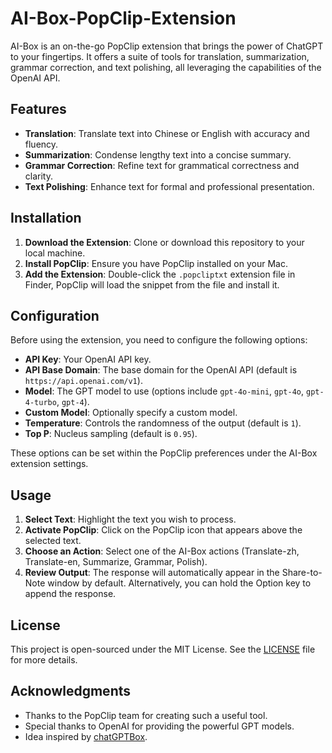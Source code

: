 # AI-Box-PopClip-Extension

AI-Box is an on-the-go PopClip extension that brings the power of ChatGPT to your fingertips. It offers a suite of tools for translation, summarization, grammar correction, and text polishing, all leveraging the capabilities of the OpenAI API.

## Features

- **Translation**: Translate text into Chinese or English with accuracy and fluency.
- **Summarization**: Condense lengthy text into a concise summary.
- **Grammar Correction**: Refine text for grammatical correctness and clarity.
- **Text Polishing**: Enhance text for formal and professional presentation.

## Installation

1. **Download the Extension**: Clone or download this repository to your local machine.
2. **Install PopClip**: Ensure you have PopClip installed on your Mac. 
3. **Add the Extension**: Double-click the `.popcliptxt` extension file in Finder, PopClip will load the snippet from the file and install it.

## Configuration

Before using the extension, you need to configure the following options:

- **API Key**: Your OpenAI API key.
- **API Base Domain**: The base domain for the OpenAI API (default is `https://api.openai.com/v1`).
- **Model**: The GPT model to use (options include `gpt-4o-mini`, `gpt-4o`, `gpt-4-turbo`, `gpt-4`).
- **Custom Model**: Optionally specify a custom model.
- **Temperature**: Controls the randomness of the output (default is `1`).
- **Top P**: Nucleus sampling (default is `0.95`).

These options can be set within the PopClip preferences under the AI-Box extension settings.

## Usage

1. **Select Text**: Highlight the text you wish to process.
2. **Activate PopClip**: Click on the PopClip icon that appears above the selected text.
3. **Choose an Action**: Select one of the AI-Box actions (Translate-zh, Translate-en, Summarize, Grammar, Polish).
4. **Review Output**: The response will automatically appear in the Share-to-Note window by default. Alternatively, you can hold the Option key to append the response.

## License

This project is open-sourced under the MIT License. See the [LICENSE](LICENSE) file for more details.

## Acknowledgments

- Thanks to the PopClip team for creating such a useful tool.
- Special thanks to OpenAI for providing the powerful GPT models.
- Idea inspired by [chatGPTBox](https://github.com/josStorer/chatGPTBox).
